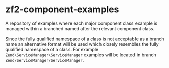 zf2-component-examples
======================

A repository of examples where each major component class example is managed within a branched named after the relevant component class.

Since the fully qualified namespace of a class is not acceptable as a branch name an alternative format will be used which closely resembles the fully qualified namespace of a class.  For example `Zend\ServiceManager\ServiceManager` examples will be located in branch `Zend/ServiceManager/ServiceManager`.

